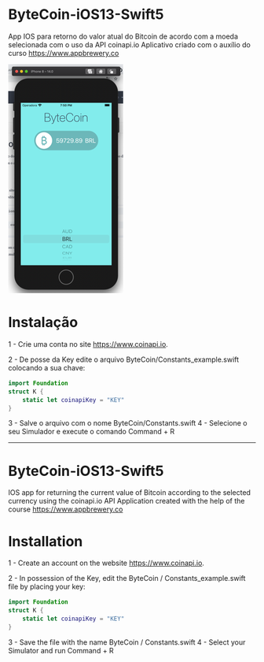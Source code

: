 # ByteCoin-iOS13-Swift5
App IOS para retorno do valor atual do Bitcoin de acordo com a moeda selecionada com o uso da API coinapi.io
Aplicativo criado com o auxílio do curso https://www.appbrewery.co

![Resultado final](https://github.com/manoelfilho/ByteCoin-iOS13-Swift5/blob/master/Documentation%20/layout.png)

# Instalação
1 - Crie uma conta no site https://www.coinapi.io.

2 - De posse da Key edite o arquivo ByteCoin/Constants_example.swift colocando a sua chave:

```swift
import Foundation
struct K {
    static let coinapiKey = "KEY"
}
```
3 - Salve o arquivo com o nome ByteCoin/Constants.swift
4 - Selecione o seu Simulador e execute o comando Command + R

------------

# ByteCoin-iOS13-Swift5
IOS app for returning the current value of Bitcoin according to the selected currency using the coinapi.io API
Application created with the help of the course https://www.appbrewery.co

# Installation
1 - Create an account on the website https://www.coinapi.io.

2 - In possession of the Key, edit the ByteCoin / Constants_example.swift file by placing your key:

```swift
import Foundation
struct K {
    static let coinapiKey = "KEY"
}
```
3 - Save the file with the name ByteCoin / Constants.swift
4 - Select your Simulator and run Command + R
